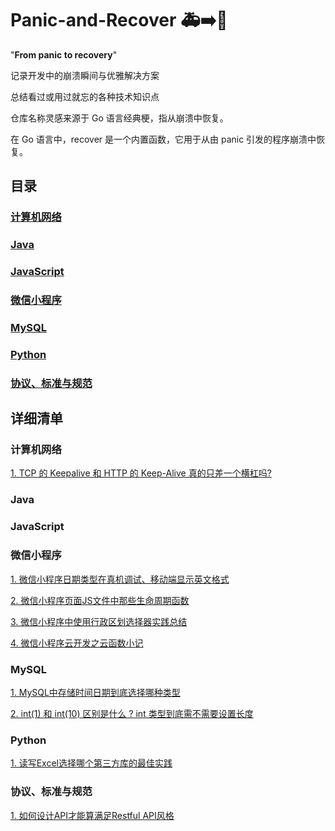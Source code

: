 # Panic-and-Recover 🚑➡️💪

"**From panic to recovery**"

记录开发中的崩溃瞬间与优雅解决方案

总结看过或用过就忘的各种技术知识点

仓库名称灵感来源于 Go 语言经典梗，指从崩溃中恢复。

在 Go 语言中，recover 是一个内置函数，它用于从由 panic 引发的程序崩溃中恢复。

## 目录

### [计算机网络](#计算机网络)
### [Java](#Java)
### [JavaScript](#JavaScript)
### [微信小程序](#微信小程序)
### [MySQL](#MySQL)
### [Python](#Python)
### [协议、标准与规范](#协议、标准与规范)

## 详细清单
### 计算机网络
[1. TCP 的 Keepalive 和 HTTP 的 Keep-Alive 真的只差一个横杠吗?](computer_network/1.%20TCP%20的%20Keepalive%20和%20HTTP%20的%20Keep-Alive%20真的只差一个横杠吗？.md)
### Java
### JavaScript
### 微信小程序
[1. 微信小程序日期类型在真机调试、移动端显示英文格式](miniprogram/1.%20微信小程序日期类型在真机调试、移动端显示英文格式.md)

[2. 微信小程序页面JS文件中那些生命周期函数](miniprogram/2.%20微信小程序页面JS文件中那些生命周期函数.md)

[3. 微信小程序中使用行政区划选择器实践总结](miniprogram/3.%20微信小程序中使用行政区划选择器实践总结.md)

[4. 微信小程序云开发之云函数小记](miniprogram/4.%20微信小程序云开发之云函数小记.md)

### MySQL
[1. MySQL中存储时间日期到底选择哪种类型](mysql/1.%20MySQL中存储时间日期到底选择哪种类型.md)

[2. int(1) 和 int(10) 区别是什么 ? int 类型到底需不需要设置长度](mysql/2.%20int%20(1)%20%20和%20int%20(10)%20区别是什么？int%20类型到底需不需要设置长度.md)

### Python
[1. 读写Excel选择哪个第三方库的最佳实践](python/1.%20读写Excel选择哪个第三方库的最佳实践.md)

### 协议、标准与规范
[1. 如何设计API才能算满足Restful API风格](protocols、standards、regulations/1.%20如何设计API才能算满足Restful%20API风格.md)
